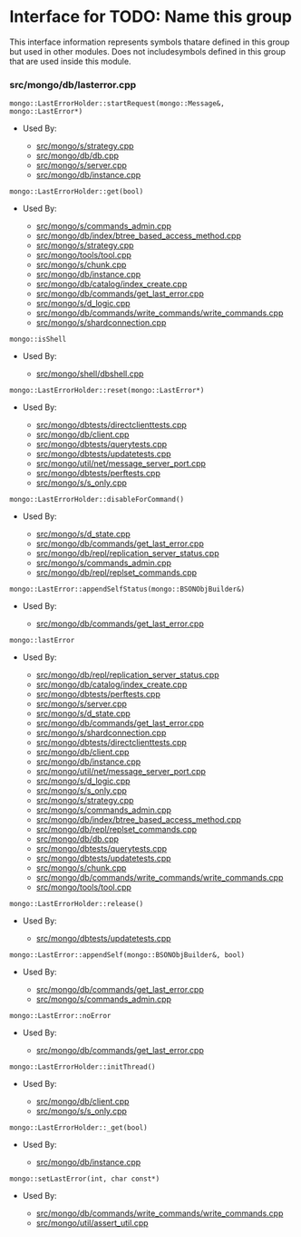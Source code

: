
# Interface for TODO: Name this group
This interface information represents symbols thatare defined in this group but used in other modules.  Does not includesymbols defined in this group that are used inside this module.

### src/mongo/db/lasterror.cpp

<div></div>

    mongo::LastErrorHolder::startRequest(mongo::Message&, mongo::LastError*)

- Used By:

    - [src/mongo/s/strategy.cpp](../../../sharding/sharding)
    - [src/mongo/db/db.cpp](../../../process\_management/mongos\_and\_mongod\_mains)
    - [src/mongo/s/server.cpp](../../../process\_management/mongos\_and\_mongod\_mains)
    - [src/mongo/db/instance.cpp](../../../storage/storage\_layer\_structure)

<div></div>

    mongo::LastErrorHolder::get(bool)

- Used By:

    - [src/mongo/s/commands\_admin.cpp](../../../sharding/sharding)
    - [src/mongo/db/index/btree\_based\_access\_method.cpp](../../../queries/indexing)
    - [src/mongo/s/strategy.cpp](../../../sharding/sharding)
    - [src/mongo/tools/tool.cpp](../../../tools/tools)
    - [src/mongo/s/chunk.cpp](../../../sharding/sharding)
    - [src/mongo/db/instance.cpp](../../../storage/storage\_layer\_structure)
    - [src/mongo/db/catalog/index\_create.cpp](../../../storage/storage\_layer\_structure)
    - [src/mongo/db/commands/get\_last\_error.cpp](../../../queries/database\_commands)
    - [src/mongo/s/d\_logic.cpp](../../../sharding/writeback\_listener)
    - [src/mongo/db/commands/write\_commands/write\_commands.cpp](../../../network/write\_commands)
    - [src/mongo/s/shardconnection.cpp](../../../sharding/sharding)

<div></div>

    mongo::isShell

- Used By:

    - [src/mongo/shell/dbshell.cpp](../../../mongo\_shell/mongo\_shell)

<div></div>

    mongo::LastErrorHolder::reset(mongo::LastError*)

- Used By:

    - [src/mongo/dbtests/directclienttests.cpp](../../../tests/unit\_tests)
    - [src/mongo/db/client.cpp](../../../queries/client\_and\_operation\_tracking)
    - [src/mongo/dbtests/querytests.cpp](../../../tests/unit\_tests)
    - [src/mongo/dbtests/updatetests.cpp](../../../tests/unit\_tests)
    - [src/mongo/util/net/message\_server\_port.cpp](../../../network/network\_core)
    - [src/mongo/dbtests/perftests.cpp](../../../tests/unit\_tests)
    - [src/mongo/s/s\_only.cpp](../../../queries/client\_and\_operation\_tracking)

<div></div>

    mongo::LastErrorHolder::disableForCommand()

- Used By:

    - [src/mongo/s/d\_state.cpp](../../../sharding/sharding)
    - [src/mongo/db/commands/get\_last\_error.cpp](../../../queries/database\_commands)
    - [src/mongo/db/repl/replication\_server\_status.cpp](../../../replication/replication)
    - [src/mongo/s/commands\_admin.cpp](../../../sharding/sharding)
    - [src/mongo/db/repl/replset\_commands.cpp](../../../replication/replication)

<div></div>

    mongo::LastError::appendSelfStatus(mongo::BSONObjBuilder&)

- Used By:

    - [src/mongo/db/commands/get\_last\_error.cpp](../../../queries/database\_commands)

<div></div>

    mongo::lastError

- Used By:

    - [src/mongo/db/repl/replication\_server\_status.cpp](../../../replication/replication)
    - [src/mongo/db/catalog/index\_create.cpp](../../../storage/storage\_layer\_structure)
    - [src/mongo/dbtests/perftests.cpp](../../../tests/unit\_tests)
    - [src/mongo/s/server.cpp](../../../process\_management/mongos\_and\_mongod\_mains)
    - [src/mongo/s/d\_state.cpp](../../../sharding/sharding)
    - [src/mongo/db/commands/get\_last\_error.cpp](../../../queries/database\_commands)
    - [src/mongo/s/shardconnection.cpp](../../../sharding/sharding)
    - [src/mongo/dbtests/directclienttests.cpp](../../../tests/unit\_tests)
    - [src/mongo/db/client.cpp](../../../queries/client\_and\_operation\_tracking)
    - [src/mongo/db/instance.cpp](../../../storage/storage\_layer\_structure)
    - [src/mongo/util/net/message\_server\_port.cpp](../../../network/network\_core)
    - [src/mongo/s/d\_logic.cpp](../../../sharding/writeback\_listener)
    - [src/mongo/s/s\_only.cpp](../../../queries/client\_and\_operation\_tracking)
    - [src/mongo/s/strategy.cpp](../../../sharding/sharding)
    - [src/mongo/s/commands\_admin.cpp](../../../sharding/sharding)
    - [src/mongo/db/index/btree\_based\_access\_method.cpp](../../../queries/indexing)
    - [src/mongo/db/repl/replset\_commands.cpp](../../../replication/replication)
    - [src/mongo/db/db.cpp](../../../process\_management/mongos\_and\_mongod\_mains)
    - [src/mongo/dbtests/querytests.cpp](../../../tests/unit\_tests)
    - [src/mongo/dbtests/updatetests.cpp](../../../tests/unit\_tests)
    - [src/mongo/s/chunk.cpp](../../../sharding/sharding)
    - [src/mongo/db/commands/write\_commands/write\_commands.cpp](../../../network/write\_commands)
    - [src/mongo/tools/tool.cpp](../../../tools/tools)

<div></div>

    mongo::LastErrorHolder::release()

- Used By:

    - [src/mongo/dbtests/updatetests.cpp](../../../tests/unit\_tests)

<div></div>

    mongo::LastError::appendSelf(mongo::BSONObjBuilder&, bool)

- Used By:

    - [src/mongo/db/commands/get\_last\_error.cpp](../../../queries/database\_commands)
    - [src/mongo/s/commands\_admin.cpp](../../../sharding/sharding)

<div></div>

    mongo::LastError::noError

- Used By:

    - [src/mongo/db/commands/get\_last\_error.cpp](../../../queries/database\_commands)

<div></div>

    mongo::LastErrorHolder::initThread()

- Used By:

    - [src/mongo/db/client.cpp](../../../queries/client\_and\_operation\_tracking)
    - [src/mongo/s/s\_only.cpp](../../../queries/client\_and\_operation\_tracking)

<div></div>

    mongo::LastErrorHolder::_get(bool)

- Used By:

    - [src/mongo/db/instance.cpp](../../../storage/storage\_layer\_structure)

<div></div>

    mongo::setLastError(int, char const*)

- Used By:

    - [src/mongo/db/commands/write\_commands/write\_commands.cpp](../../../network/write\_commands)
    - [src/mongo/util/assert\_util.cpp](../../../utilities/utilities)
